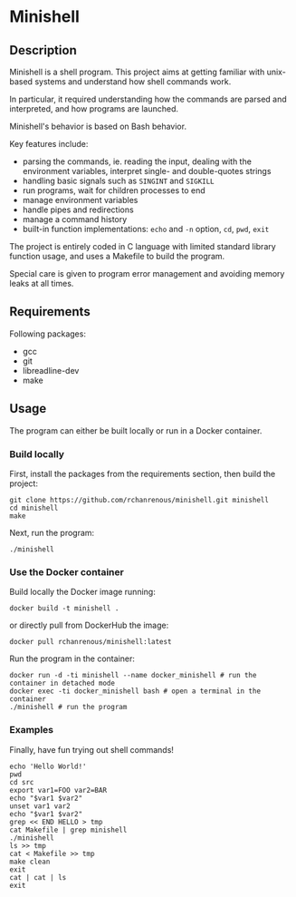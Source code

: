 # Minishell

## Description

Minishell is a shell program. This project aims at getting familiar with unix-based systems and understand how shell commands work.

In particular, it required understanding how the commands are parsed and interpreted, and how programs are launched.

Minishell's behavior is based on Bash behavior.

Key features include:
- parsing the commands, ie. reading the input, dealing with the environment variables, interpret single- and double-quotes strings
- handling basic signals such as `SINGINT` and `SIGKILL`
- run programs, wait for children processes to end
- manage environment variables
- handle pipes and redirections
- manage a command history
- built-in function implementations: `echo` and `-n` option, `cd`, `pwd`, `exit`  

The project is entirely coded in C language with limited standard library function usage, and uses a Makefile to build the program.

Special care is given to program error management and avoiding memory leaks at all times.

## Requirements

Following packages:
- gcc
- git
- libreadline-dev
- make

## Usage

The program can either be built locally or run in a Docker container.

### Build locally

First, install the packages from the requirements section, then build the project:
```
git clone https://github.com/rchanrenous/minishell.git minishell
cd minishell
make
```

Next, run the program:
```
./minishell
```

### Use the Docker container

Build locally the Docker image running:
```
docker build -t minishell .
```
or directly pull from DockerHub the image:
```
docker pull rchanrenous/minishell:latest
```
Run the program in the container:
```
docker run -d -ti minishell --name docker_minishell # run the container in detached mode
docker exec -ti docker_minishell bash # open a terminal in the container
./minishell # run the program
```

### Examples

Finally, have fun trying out shell commands!
```
echo 'Hello World!'
pwd
cd src
export var1=FOO var2=BAR
echo "$var1 $var2"
unset var1 var2
echo "$var1 $var2"
grep << END HELLO > tmp
cat Makefile | grep minishell
./minishell
ls >> tmp
cat < Makefile >> tmp
make clean
exit
cat | cat | ls
exit
```
